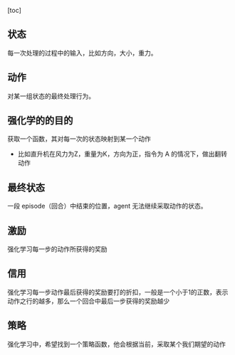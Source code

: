 [toc]

## 状态

每一次处理的过程中的输入，比如方向，大小，重力。

## 动作

对某一组状态的最终处理行为。

## 强化学的的目的

获取一个函数，其对每一次的状态映射到某一个动作

* 比如直升机在风力为Z，重量为K，方向为正，指令为 A 的情况下，做出翻转动作

## 最终状态

一段 episode（回合）中结束的位置，agent 无法继续采取动作的状态。

## 激励

强化学习每一步的动作所获得的奖励

## 信用

强化学习每一步动作最后获得的奖励要打的折扣，一般是一个小于1的正数，表示动作之行的越多，那么一个回合中最后一步获得的奖励越少

## 策略

强化学习中，希望找到一个策略函数，他会根据当前，采取某个我们期望的动作
